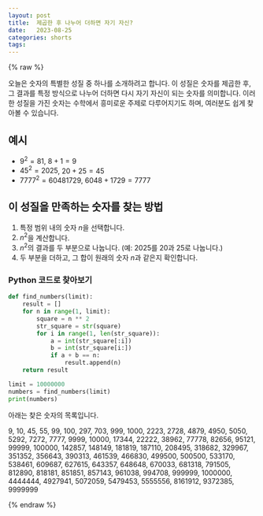 ```yaml
---
layout: post
title:  제곱한 후 나누어 더하면 자기 자신?
date:   2023-08-25
categories: shorts
tags:
---
```

{% raw %}

오늘은 숫자의 특별한 성질 중 하나를 소개하려고 합니다. 이 성질은 숫자를 제곱한 후, 그 결과를 특정 방식으로 나누어 더하면 다시 자기 자신이 되는 숫자를 의미합니다. 이러한 성질을 가진 숫자는 수학에서 흥미로운 주제로 다루어지기도 하며, 여러분도 쉽게 찾아볼 수 있습니다.

## 예시

- $9^2 = 81$, $8 + 1 = 9$
- $45^2 = 2025$, $20 + 25 = 45$
- $7777^2 = 60481729$, $6048 + 1729 = 7777$

## 이 성질을 만족하는 숫자를 찾는 방법

1. 특정 범위 내의 숫자 $n$을 선택합니다.
2. $n^2$을 계산합니다.
3. $n^2$의 결과를 두 부분으로 나눕니다. (예: 2025를 20과 25로 나눕니다.)
4. 두 부분을 더하고, 그 합이 원래의 숫자 $n$과 같은지 확인합니다.

### Python 코드로 찾아보기

```python
def find_numbers(limit):
    result = []
    for n in range(1, limit):
        square = n ** 2
        str_square = str(square)
        for i in range(1, len(str_square)):
            a = int(str_square[:i])
            b = int(str_square[i:])
            if a + b == n:
                result.append(n)
    return result

limit = 10000000
numbers = find_numbers(limit)
print(numbers)
```

아래는 찾은 숫자의 목록입니다.

9, 10, 45, 55, 99, 100, 297, 703, 999, 1000, 2223, 2728, 4879, 4950, 5050, 5292, 7272, 7777, 9999, 10000, 17344, 22222, 38962, 77778, 82656, 95121, 99999, 100000, 142857, 148149, 181819, 187110, 208495, 318682, 329967, 351352, 356643, 390313, 461539, 466830, 499500, 500500, 533170, 538461, 609687, 627615, 643357, 648648, 670033, 681318, 791505, 812890, 818181, 851851, 857143, 961038, 994708, 999999, 1000000, 4444444, 4927941, 5072059, 5479453, 5555556, 8161912, 9372385, 9999999


{% endraw %}
